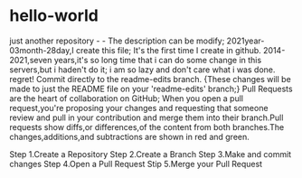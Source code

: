 # hello-world
just another repository - - The description can be modify;
2021year-03month-28day,I create this file;
It's the first time I create in github.
2014-2021,seven years,it's so long time that i can do some change in this servers,but i haden't do it;
i am so lazy and don't care what i was done.
regret!
Commit directly to the readme-edits branch.
{These changes will be made to just the README file on your 'readme-edits' branch;}
Pull Requests are the heart of collaboration on GitHub;
When you open a pull request,you're proposing your changes and requesting that someone review and pull in your contribution and merge them into their branch.Pull requests show diffs,or differences,of the content from both branches.The changes,additions,and subtractions are shown in red and green.

Step 1.Create a Repository
Step 2.Create a Branch
Step 3.Make and commit changes
Step 4.Open a Pull Request
Stip 5.Merge your Pull Request
